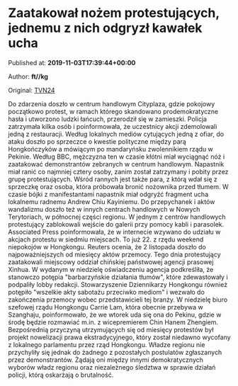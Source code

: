 
# Zaatakował nożem protestujących, jednemu z nich odgryzł kawałek ucha

Published at: **2019-11-03T17:39:44+00:00**

Author: **ft//kg**

Original: [TVN24](https://www.tvn24.pl/wiadomosci-ze-swiata,2/hongkong-atak-nozownika-na-protestujacych-w-centrum-handlowym,982590.html)

Do zdarzenia doszło w centrum handlowym Cityplaza, gdzie pokojowy początkowo protest, w ramach którego skandowano prodemokratyczne hasła i utworzono ludzki łańcuch, przerodził się w zamieszki. Policja zatrzymała kilka osób i poinformowała, że uczestnicy akcji zdemolowali jedną z restauracji.
Według lokalnych mediów cytujących jedną z ofiar, do ataku doszło po sprzeczce o kwestie polityczne między parą Hongkończyków a mówiącym po mandaryńsku zwolennikiem rządu w Pekinie. Według BBC, mężczyzna ten w czasie kłótni miał wyciągnąć nóż i zaatakować demonstrantów zebranych w centrum handlowym.
Napastnik miał ranić co najmniej cztery osoby, zanim został zatrzymany i pobity przez grupę protestujących. Wśród rannych jest także para, z którą wdał się z sprzeczkę oraz osoba, która próbowała bronić nożownika przed tłumem.
W czasie bójki z manifestantami napastnik miał odgryźć fragment ucha lokalnemu radnemu Andrew Chiu Kayiniemu.
Do przepychanek i aktów wandalizmu doszło też w innych centrach handlowych w Nowych Terytoriach, w północnej części regionu. W jednym z centrów handlowych protestujący zablokowali wejście do galerii przy pomocy kabli i parasolek. Associated Press poinformowała, że w internecie wzywano do udziału w akcjach protestu w siedmiu miejscach.
To już 22. z rzędu weekend niepokojów w Hongkongu. Reuters ocenia, że 2 listopada doszło do najpoważniejszych od miesięcy aktów przemocy. Tego dnia protestujący zaatakowali miejscowy oddział chińskiej państwowej agencji prasowej Xinhua. W wydanym w niedzielę oświadczeniu agencja podkreśliła, że stanowczo potępia "barbarzyńskie działania tłumów", które zdewastowały i podpaliły lobby redakcji. Stowarzyszenie Dziennikarzy Hongkongu również potępiło "wszelkie akty sabotażu przeciwko mediom" i wezwało do zakończenia przemocy wobec przedstawicieli tej branży.
W niedzielę biuro szefowej rządu Hongkongu Carrie Lam, która obecnie przebywa w Szanghaju, poinformowało, że we wtorek uda się ona do Pekinu, gdzie w środę będzie rozmawiać m.in. z wicepremierem Chin Hanem Zhengiem.
Bezpośrednią przyczyną utrzymujących się od miesięcy protestów był projekt nowelizacji prawa ekstradycyjnego, który został niedawno wycofany z lokalnego parlamentu przez rząd Hongkongu. Władze regionu nie przychyliły się jednak do żadnego z pozostałych postulatów zgłaszanych przez demonstrantów. Żądają oni między innymi demokratycznych wyborów władz regionu oraz niezależnego śledztwa w sprawie działań policji, którą oskarżają o brutalność.

